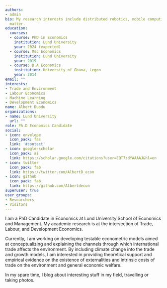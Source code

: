 ```yaml
---
authors:
- admin
bio: My research interests include distributed robotics, mobile computing and programmable
  matter.
education:
  courses:
  - course: PhD in Economics
    institution: Lund University
    year: 2024 (expected)
  - course: Msc Economics 
    institution: Lund University
    year: 2019
  - course: B.A Economics
    institution: University of Ghana, Legon
    year: 2014
email: ""
interests:
- Trade and Environment 
- Labour Economics 
- Machine Learning 
- Development Economics
name: Albert Duodu
organizations:
- name: Lund University 
  url: ""
role: Ph.D Economics Candidate
social:
- icon: envelope
  icon_pack: fas
  link: '#contact'
- icon: google-scholar
  icon_pack: ai
  link: https://scholar.google.com/citations?user=EQT7zdYAAAAJ&hl=en
- icon: twitter
  icon_pack: fab
  link: https://twitter.com/AlbertD_econ
- icon: github
  icon_pack: fab
  link: https://github.com/Albertdecon
superuser: true
user_groups:
- Researchers
- Visitors
---
```


I am a PhD Candidate in Economics at Lund University School of Economics and Management. My academic research is at the intersection of  Trade, Labour, and Development Economics. 

Currently, I am working on developing testable econometric models aimed at conceptualizing and explaining the channels through which international trade affects the environment.  By including climate change into the trade and growth models, I am interested in providing theoretical support and empirical evidence on the existence of externalities and intrinsic costs of trade on the environment and general economic welfare. 

In my spare time, I blog about interesting stuff in my field, travelling or taking photos. 
